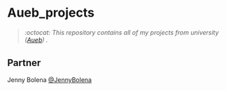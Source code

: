 # Aueb_projects
> ###### :octocat: This repository contains all of my projects from university ([Aueb](https://www.aueb.gr/)) .

## Partner
Jenny Bolena [@JennyBolena](https://github.com/jennybolena)